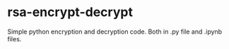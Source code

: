 # rsa-encrypt-decrypt
Simple python encryption and decryption code. Both in .py file and .ipynb files. 
